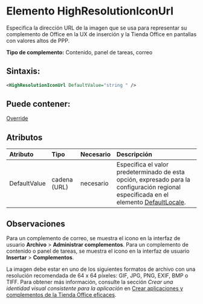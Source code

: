 
# Elemento HighResolutionIconUrl
Especifica la dirección URL de la imagen que se usa para representar su complemento de Office en la UX de inserción y la Tienda Office en pantallas con valores altos de PPP. 

 **Tipo de complemento:** Contenido, panel de tareas, correo


## Sintaxis:


```XML
<HighResolutionIconUrl DefaultValue="string " />
```


## Puede contener:

[Override](../../reference/manifest/override.md)


## Atributos



|**Atributo**|**Tipo**|**Necesario**|**Descripción**|
|:-----|:-----|:-----|:-----|
|DefaultValue|cadena (URL)|necesario|Especifica el valor predeterminado de esta opción, expresado para la configuración regional especificada en el elemento [DefaultLocale](../../reference/manifest/defaultlocale.md).|

## Observaciones

Para un complemento de correo, se muestra el icono en la interfaz de usuario **Archivo**  >  **Administrar complementos**. Para un complemento de contenido o panel de tareas, se muestra el icono en la interfaz de usuario **Insertar**  >  **Complementos**.

La imagen debe estar en uno de los siguientes formatos de archivo con una resolución recomendada de 64 x 64 píxeles: GIF, JPG, PNG, EXIF, BMP o TIFF. Para obtener más información, consulte la sección _Crear una identidad visual consistente para la aplicación_ en [Crear aplicaciones y complementos de la Tienda Office eficaces](http://msdn.microsoft.com/library/c66a6e6b-2e96-458f-8f8c-2a499fe942c9%28Office.15%29.aspx).


